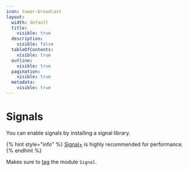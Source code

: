 ```yaml
---
icon: tower-broadcast
layout:
  width: default
  title:
    visible: true
  description:
    visible: false
  tableOfContents:
    visible: true
  outline:
    visible: true
  pagination:
    visible: true
  metadata:
    visible: true
---
```


# Signals

You can enable signals by installing a signal library.

{% hint style="info" %}
[Signal+](https://devforum.roblox.com/t/3552231) is highly recommended for performance.
{% endhint %}

Makes sure to [tag](https://create.roblox.com/docs/studio/properties#instance-tags) the module `Signal`.
